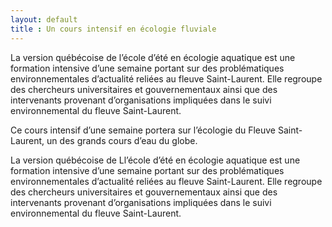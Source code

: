 ```yaml
---
layout: default
title : Un cours intensif en écologie fluviale
---
```

La version québécoise de l’école d’été en écologie aquatique est une formation intensive d’une semaine 
portant sur des problématiques environnementales d’actualité reliées au fleuve Saint-Laurent. 
Elle regroupe des chercheurs universitaires et gouvernementaux ainsi que des intervenants provenant 
d’organisations impliquées dans le suivi environnemental du fleuve Saint-Laurent.

Ce cours intensif d’une semaine portera sur l’écologie du Fleuve Saint-Laurent, 
un des grands cours d’eau du globe.

La version québécoise de Ll’école d’été en écologie aquatique est une formation 
intensive d’une semaine portant sur des problématiques environnementales d’actualité 
reliées au fleuve Saint-Laurent. Elle regroupe des chercheurs universitaires et 
gouvernementaux ainsi que des intervenants provenant d’organisations impliquées 
dans le suivi environnemental du fleuve Saint-Laurent.